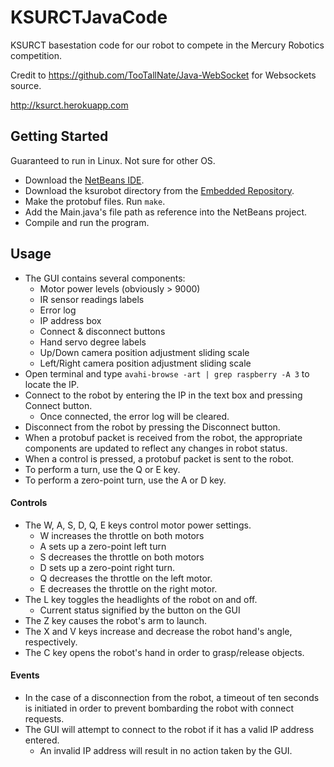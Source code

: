 # KSURCTJavaCode

KSURCT basestation code for our robot to compete in the Mercury Robotics competition.

Credit to https://github.com/TooTallNate/Java-WebSocket for Websockets source.

http://ksurct.herokuapp.com

## Getting Started

Guaranteed to run in Linux.  Not sure for other OS.
* Download the [NetBeans IDE](https://netbeans.org/downloads/index.html).
* Download the ksurobot directory from the [Embedded Repository](https://github.com/ksurct/MercuryRoboticsEmbedded2016/tree/master/ksurobot).
* Make the protobuf files. Run `make`.
* Add the Main.java's file path as reference into the NetBeans project.
* Compile and run the program.

## Usage

* The GUI contains several components:
  * Motor power levels (obviously > 9000)
  * IR sensor readings labels
  * Error log
  * IP address box
  * Connect & disconnect buttons
  * Hand servo degree labels
  * Up/Down camera position adjustment sliding scale
  * Left/Right camera position adjustment sliding scale
* Open terminal and type `avahi-browse -art | grep raspberry -A 3` to locate the IP.
* Connect to the robot by entering the IP in the text box and pressing Connect button.
  * Once connected, the error log will be cleared.
* Disconnect from the robot by pressing the Disconnect button.
* When a protobuf packet is received from the robot, the appropriate components are updated to reflect any changes in robot status.
* When a control is pressed, a protobuf packet is sent to the robot.
* To perform a turn, use the Q or E key.
* To perform a zero-point turn, use the A or D key.


#### Controls

* The W, A, S, D, Q, E keys control motor power settings.
  * W increases the throttle on both motors
  * A sets up a zero-point left turn
  * S decreases the throttle on both motors
  * D sets up a zero-point right turn.
  * Q decreases the throttle on the left motor.
  * E decreases the throttle on the right motor.
* The L key toggles the headlights of the robot on and off.
  * Current status signified by the button on the GUI  
* The Z key causes the robot's arm to launch.
* The X and V keys increase and decrease the robot hand's angle, respectively.
* The C key opens the robot's hand in order to grasp/release objects.

#### Events
* In the case of a disconnection from the robot, a timeout of ten seconds is initiated in order to prevent bombarding the robot with connect requests.
* The GUI will attempt to connect to the robot if it has a valid IP address entered.
  * An invalid IP address will result in no action taken by the GUI.